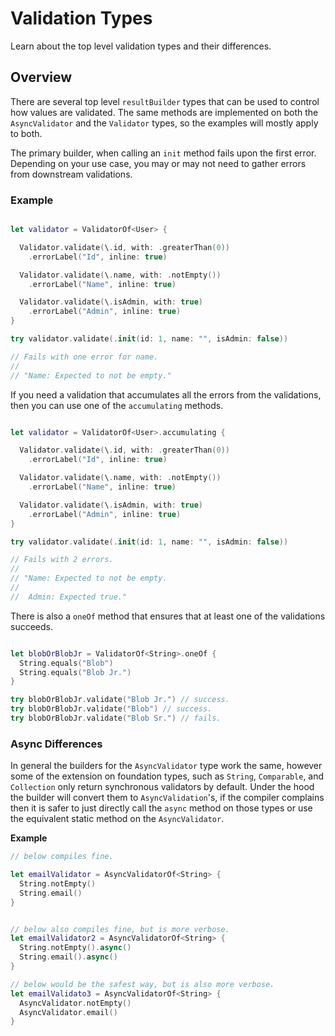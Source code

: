# Validation Types

Learn about the top level validation types and their differences.

## Overview

There are several top level `resultBuilder` types that can be used to control how values are
validated.  The same methods are implemented on both the ``AsyncValidator`` and the ``Validator`` 
types, so the examples will mostly apply to both.


The primary builder, when calling an `init` method fails upon the first error.  Depending
on your use case, you may or may not need to gather errors from downstream validations.

### Example

```swift

let validator = ValidatorOf<User> { 

  Validator.validate(\.id, with: .greaterThan(0))
    .errorLabel("Id", inline: true)

  Validator.validate(\.name, with: .notEmpty())
    .errorLabel("Name", inline: true)

  Validator.validate(\.isAdmin, with: true)
    .errorLabel("Admin", inline: true)
}

try validator.validate(.init(id: 1, name: "", isAdmin: false))

// Fails with one error for name.
//
// "Name: Expected to not be empty."
```

If you need a validation that accumulates all the errors from the validations, then
you can use one of the `accumulating` methods.

```swift

let validator = ValidatorOf<User>.accumulating { 

  Validator.validate(\.id, with: .greaterThan(0))
    .errorLabel("Id", inline: true)

  Validator.validate(\.name, with: .notEmpty())
    .errorLabel("Name", inline: true)

  Validator.validate(\.isAdmin, with: true)
    .errorLabel("Admin", inline: true)
}

try validator.validate(.init(id: 1, name: "", isAdmin: false))

// Fails with 2 errors.
//
// "Name: Expected to not be empty.
//
//  Admin: Expected true."
```

There is also a `oneOf` method that ensures that at least one of the validations
succeeds.

```swift

let blobOrBlobJr = ValidatorOf<String>.oneOf { 
  String.equals("Blob")
  String.equals("Blob Jr.")
}

try blobOrBlobJr.validate("Blob Jr.") // success.
try blobOrBlobJr.validate("Blob") // success.
try blobOrBlobJr.validate("Blob Sr.") // fails.

```

### Async Differences

In general the builders for the ``AsyncValidator`` type work the same, however
some of the extension on foundation types, such as `String`, `Comparable`, and `Collection`
only return synchronous validators by default. Under the hood the builder will convert them
to ``AsyncValidation``'s, if the compiler complains then it is safer to just directly call
the `async` method on those types or use the equivalent static method on the ``AsyncValidator``.

**Example**

```swift
// below compiles fine.

let emailValidator = AsyncValidatorOf<String> { 
  String.notEmpty()
  String.email()
}


// below also compiles fine, but is more verbose.
let emailValidator2 = AsyncValidatorOf<String> { 
  String.notEmpty().async()
  String.email().async()
}

// below would be the safest way, but is also more verbose.
let emailValidato3 = AsyncValidatorOf<String> { 
  AsyncValidator.notEmpty()
  AsyncValidator.email()
}

```

